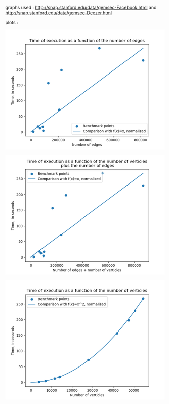 graphs used : http://snap.stanford.edu/data/gemsec-Facebook.html and http://snap.stanford.edu/data/gemsec-Deezer.html

plots : 

![Plot of time=f(number of edges)](/benchmarks_plots/edges_graph.png "Plot of time=f(number of edges)")

![Plot of time=f(number of edges + number of verticies)](/benchmarks_plots/edges+verticies_graph.png "Plot of time=f(number of edges + number of verticies)")

![Plot of time=f(number of verticies)](/benchmarks_plots/verticies_graph.png "Plot of time=f(number of verticies)")

